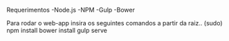 Requerimentos
-Node.js
-NPM
-Gulp
-Bower

Para rodar o web-app insira os seguintes comandos a partir da raiz..
(sudo) npm install
bower install
gulp serve
